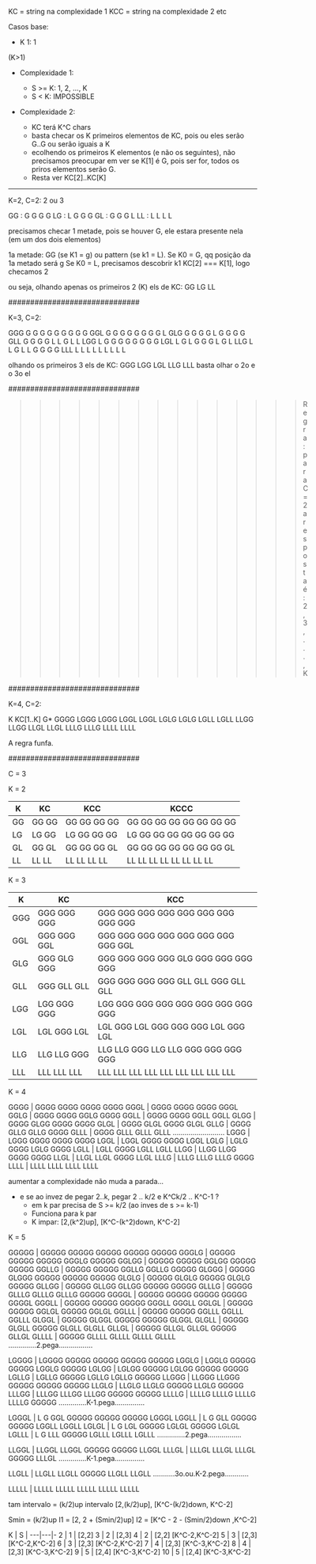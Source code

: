 KC = string na complexidade 1
KCC = string na complexidade 2
etc

Casos base:

- K 1: 1

(K>1)

- Complexidade 1: 
  + S >= K: 1, 2, ..., K
  + S < K: IMPOSSIBLE

- Complexidade 2:
  + KC terá K^C chars
  + basta checar os K primeiros elementos de KC, pois ou eles serão G..G ou serão iguais a K
  + ecolhendo os primeiros K elementos (e não os seguintes), não precisamos preocupar em ver se K[1] é G, pois ser for, todos os priros elementos serão G.
  + Resta ver KC[2]..KC[K]
------

K=2, C=2: 2 ou 3

GG  :  G G   G G
LG  :  L G   G G
GL  :  G G   G L
LL  :  L L   L L

precisamos checar 1 metade, pois se houver G, ele estara presente nela (em um dos dois elementos)

1a metade: GG (se K1 = g) ou pattern (se k1 = L).
  Se K0 = G, qq posição da 1a metado será g
  Se K0 = L, precisamos descobrir k1
  KC[2] === K[1], logo checamos 2

ou seja, olhando apenas os primeiros 2 (K) els de KC:
GG
LG
LL

##############################

K=3, C=2:

GGG   G G G   G G G   G G G
GGL   G G G   G G G   G G L
GLG   G G G   G L G   G G G
GLL   G G G   G L L   G L L
LGG   L G G   G G G   G G G
LGL   L G L   G G G   L G L
LLG   L L G   L L G   G G G
LLL   L L L   L L L   L L L

olhando os primeiros 3 els de KC:
GGG
LGG
LGL
LLG
LLL
basta olhar o 2o e o 3o el

##############################

>>>>>>>>>>>>>>> Regra: para C = 2 a resposta é: 2, 3, ..., K

##############################

K=4, C=2:

K     KC[1..K]
G*    GGGG
LGGG  LGGG
LGGL  LGGL
LGLG  LGLG
LGLL  LGLL
LLGG  LLGG
LLGL  LLGL
LLLG  LLLG
LLLL  LLLL

A regra funfa.

##############################

C = 3

K = 2

K  | KC    | KCC         | KCCC
---|-------|-------------|------------------------
GG | GG GG | GG GG GG GG | GG GG GG GG GG GG GG GG
LG | LG GG | LG GG GG GG | LG GG GG GG GG GG GG GG
GL | GG GL | GG GG GG GL | GG GG GG GG GG GG GG GL
LL | LL LL | LL LL LL LL | LL LL LL LL LL LL LL LL

K = 3

K   | KC          | KCC
----|-------------|------------
GGG | GGG GGG GGG | GGG GGG GGG GGG GGG GGG GGG GGG GGG
GGL | GGG GGG GGL | GGG GGG GGG GGG GGG GGG GGG GGG GGL
GLG | GGG GLG GGG | GGG GGG GGG GGG GLG GGG GGG GGG GGG
GLL | GGG GLL GLL | GGG GGG GGG GGG GLL GLL GGG GLL GLL
LGG | LGG GGG GGG | LGG GGG GGG GGG GGG GGG GGG GGG GGG
LGL | LGL GGG LGL | LGL GGG LGL GGG GGG GGG LGL GGG LGL
LLG | LLG LLG GGG | LLG LLG GGG LLG LLG GGG GGG GGG GGG
LLL | LLL LLL LLL | LLL LLL LLL LLL LLL LLL LLL LLL LLL

K = 4

GGGG | GGGG GGGG GGGG GGGG
GGGL | GGGG GGGG GGGG GGGL
GGLG | GGGG GGGG GGLG GGGG
GGLL | GGGG GGGG GGLL GGLL
GLGG | GGGG GLGG GGGG GGGG
GLGL | GGGG GLGL GGGG GLGL
GLLG | GGGG GLLG GLLG GGGG
GLLL | GGGG GLLL GLLL GLLL
..........................
LGGG | LGGG GGGG GGGG GGGG
LGGL | LGGL GGGG GGGG LGGL
LGLG | LGLG GGGG LGLG GGGG
LGLL | LGLL GGGG LGLL LGLL
LLGG | LLGG LLGG GGGG GGGG
LLGL | LLGL LLGL GGGG LLGL
LLLG | LLLG LLLG LLLG GGGG
LLLL | LLLL LLLL LLLL LLLL

aumentar a complexidade não muda a parada...

- e se ao invez de pegar 2..k, pegar 2 .. k/2  e K^Ck/2 .. K^C-1 ?
  + em k par precisa de S >= k/2 (ao inves de s >= k-1)
  + Funciona para k par
  + K impar: [2,(k^2)up], [K^C-(k^2)down, K^C-2]

K = 5

GGGGG | GGGGG GGGGG GGGGG GGGGG GGGGG
GGGLG | GGGGG GGGGG GGGGG GGGLG GGGGG
GGLGG | GGGGG GGGGG GGLGG GGGGG GGGGG
GGLLG | GGGGG GGGGG GGLLG GGLLG GGGGG
GLGGG | GGGGG GLGGG GGGGG GGGGG GGGGG
GLGLG | GGGGG GLGLG GGGGG GLGLG GGGGG
GLLGG | GGGGG GLLGG GLLGG GGGGG GGGGG
GLLLG | GGGGG GLLLG GLLLG GLLLG GGGGG
GGGGL | GGGGG GGGGG GGGGG GGGGG GGGGL
GGGLL | GGGGG GGGGG GGGGG GGGLL GGGLL
GGLGL | GGGGG GGGGG GGLGL GGGGG GGLGL
GGLLL | GGGGG GGGGG GGLLL GGLLL GGLLL
GLGGL | GGGGG GLGGL GGGGG GGGGG GLGGL
GLGLL | GGGGG GLGLL GGGGG GLGLL GLGLL
GLLGL | GGGGG GLLGL GLLGL GGGGG GLLGL
GLLLL | GGGGG GLLLL GLLLL GLLLL GLLLL
..............2.pega.................

LGGGG | LGGGG GGGGG GGGGG GGGGG GGGGG
LGGLG | LGGLG GGGGG GGGGG LGGLG GGGGG
LGLGG | LGLGG GGGGG LGLGG GGGGG GGGGG
LGLLG | LGLLG GGGGG LGLLG LGLLG GGGGG
LLGGG | LLGGG LLGGG GGGGG GGGGG GGGGG
LLGLG | LLGLG LLGLG GGGGG LLGLG GGGGG
LLLGG | LLLGG LLLGG LLLGG GGGGG GGGGG
LLLLG | LLLLG LLLLG LLLLG LLLLG GGGGG
..............K-1.pega...............

LGGGL | L G GGL GGGGG GGGGG GGGGG LGGGL
LGGLL | L G GLL GGGGG GGGGG LGGLL LGGLL
LGLGL | L G LGL GGGGG LGLGL GGGGG LGLGL
LGLLL | L G LLL GGGGG LGLLL LGLLL LGLLL
..............2.pega.................

LLGGL | LLGGL LLGGL GGGGG GGGGG LLGGL
LLLGL | LLLGL LLLGL LLLGL GGGGG LLLGL
..............K-1.pega...............

LLGLL | LLGLL LLGLL GGGGG LLGLL LLGLL
...........3o.ou.K-2.pega............

LLLLL | LLLLL LLLLL LLLLL LLLLL LLLLL

tam intervalo = (k/2)up 
intervalo [2,(k/2)up], [K^C-(k/2)down, K^C-2]

Smin = (k/2)up 
I1 = [2, 2 + (Smin/2)up]
I2 = [K^C - 2 - (Smin/2)down ,K^C-2]

K  | S | 
---|---|- 
2  | 1 | [2,2]
3  | 2 | [2,3]
4  | 2 | [2,2] [K^C-2,K^C-2]
5  | 3 | [2,3] [K^C-2,K^C-2]
6  | 3 | [2,3] [K^C-2,K^C-2]
7  | 4 | [2,3] [K^C-3,K^C-2]
8  | 4 | [2,3] [K^C-3,K^C-2]
9  | 5 | [2,4] [K^C-3,K^C-2]
10 | 5 | [2,4] [K^C-3,K^C-2]
